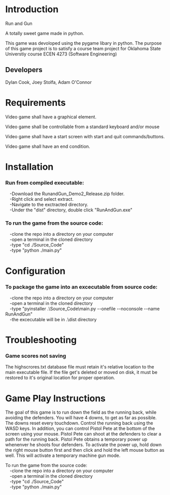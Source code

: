 # Introduction
Run and Gun

A totally sweet game made in python.

This game was devoloped using the pygame libary in python. The purpose of this game project is to satisfy a course team project for Oklahoma State Universtiy course ECEN 4273 (Software Engineering)

## Developers
Dylan Cook, Joey Stolfa, Adam O'Connor

# Requirements

Video game shall have a graphical element.

Video game shall be controllable from a standard keyboard and/or mouse

Video game shall have a start screen with start and quit commands/buttons.

Video game shall have an end condition.

# Installation

### Run from compiled executable:
&emsp;-Download the RunandGun_Demo2_Release.zip folder.  
&emsp;-Right click and select extract.  
&emsp;-Navigate to the exctracted directory.  
&emsp;-Under the "dist" directory, double click "RunAndGun.exe"  


### To run the game from the source code:  
&emsp;-clone the repo into a directory on your computer  
&emsp;-open a terminal in the cloned directory  
&emsp;-type "cd ./Source_Code"  
&emsp;-type "python ./main.py"  
    
# Configuration

### To package the game into an excecutable from source code:  
&emsp;-clone the repo into a directory on your computer  
&emsp;-open a terminal in the cloned directory  
&emsp;-type "pyinstaller .\Source_Code\main.py --onefile --noconsole --name RunAndGun"  
&emsp;-the excecutable will be in .\dist directory  


# Troubleshooting 

### Game scores not saving
The highscrores.txt database file must retain it's relative location to the main executable file. If the file get's deleted or moved on disk, it must be restored to it's original location for proper operation.

# Game Play Instructions

The goal of this game is to run down the field as the running back, while avoiding the defenders.
You will have 4 downs, to get as far as possible. The downs reset every touchdown.
Control the running back using the WASD keys.
In addition, you can control Pistol Pete at the bottom of the screen using your mouse.
Pistol Pete can shoot at the defenders to clear a path for the running back. Pistol Pete obtains a temporary power up whenenver he shoots four defenders. To activate the power up, hold down the right mouse button first and then click and hold the left mouse button as well. This will activate a temporary machine gun mode.


To run the game from the source code:  
&emsp;-clone the repo into a directory on your computer  
&emsp;-open a terminal in the cloned directory  
&emsp;-type "cd ./Source_Code"  
&emsp;-type "python ./main.py"  
    
